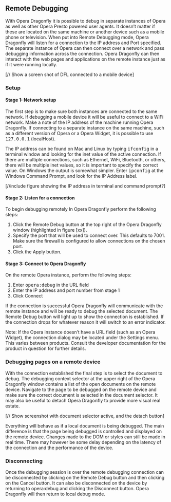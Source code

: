## Remote Debugging ##

With Opera Dragonfly it is possible to debug in separate instances of Opera as well as other Opera Presto powered user agents. It doesn’t matter if these are located on the same machine or another device such as a mobile phone or television. When put into Remote Debugging mode, Opera Dragonfly will listen for a connection to the IP address and Port specified. The separate instance of Opera can then connect over a network and pass debugging information across the connection. Opera Dragonfly can then interact with the web pages and applications on the remote instance just as if it were running locally.

[// Show a screen shot of DFL connected to a mobile device]

### Setup ###

#### Stage 1: Network setup ####

The first step is to make sure both instances are connected to the same network. If debugging a mobile device it will be useful to connect to a WiFi network. Make a note of the IP address of the machine running Opera Dragonfly. If connecting to a separate instance on the same machine, such as a different version of Opera or a Opera Widget, it is possible to use <kbd>127.0.0.1</kbd> (localHost).

The IP address can be found on Mac and Linux by typing <kbd>ifconfig</kbd> in a terminal window and looking for the inet value of the active connection. If there are  multiple connections, such as Ethernet, WiFi, Bluetooth, or others, there will be multiple inet values, so it is important to specify the correct value. On Windows the output is somewhat simpler. Enter <kbd>ipconfig</kbd> at the Windows Command Prompt, and look for the IP Address label.

[//include figure showing the IP address in terminal and command prompt?]

#### Stage 2: Listen for a connection ####

To begin debugging remotely In Opera Dragonfly perform the following steps:

1. Click the Remote Debug button at the top right of the Opera Dragonfly window (highlighted in figure [xx]).
2. Specify the port that will be used to connect over. This defaults to 7001. Make sure the firewall is configured to allow connections on the chosen port.
3. Click the Apply button.

#### Stage 3: Connect to Opera Dragonfly ####

On the remote Opera instance, perform the following steps:

1. Enter <kbd>opera:debug</kbd> in the URL field
2. Enter the IP address and port number from stage 1
3. Click Connect

If the connection is successful Opera Dragonfly will communicate with the remote instance and will be ready to debug the selected document. The Remote Debug button will light up to show the connection is established. If the connection drops for whatever reason it will switch to an error indicator.

Note: If the Opera instance doesn’t have a URL field (such as an Opera Widget), the connection dialog may be located under the Settings menu. This varies between products. Consult the developer documentation for the product in question for further details.

### Debugging pages on a remote device ###

With the connection established the final step is to select the document to debug. The debugging context selector at the upper right of the Opera Dragonfly window contains a list of the open documents on the remote device. Navigate to the page to be debugged on the remote device and make sure the correct document is selected in the document selector. It may also be useful to detach Opera Dragonfly to  provide more visual real estate.

[// Show screenshot with document selector active, and the detach button]

Everything will behave as if a local document is being debugged. The main difference is that the page being debugged is controlled and displayed on the remote device. Changes made to the DOM or styles can still be made in real time. There may however be some delay depending on the latency of the connection and the performance of the device. 

### Disconnecting ###

Once the debugging session is over the remote debugging connection can be disconnected by clicking on the Remote Debug button and then clicking on the Cancel button. It can also be disconnected on the device by returning to opera:debug and clicking the Disconnect button. Opera Dragonfly will then return to local debug mode. 